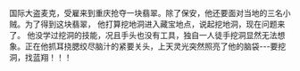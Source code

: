 国际大盗麦克，受雇来到重庆抢夺一块翡翠。除了保安，他还要面对当地的三名小贼。为了得到这块翡翠，
他打算挖地洞进入藏宝地点，说起挖地洞，现在问题来了。
他没学过挖洞的技能，况且手头也没有工具，独自一人徒手挖洞显然无法想象。正在他抓耳挠腮绞尽脑汁的紧要关头，上天灵光突然照亮了他的脑袋---要挖洞，找蓝翔！！！